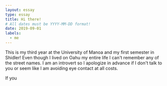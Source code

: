 ```yaml
---
layout: essay
type: essay
title: Hi there!
# All dates must be YYYY-MM-DD format!
date: 2019-09-01
labels:
  - me
---
```


This is my third year at the University of Manoa and my first semester in Shidler! Even though I lived on Oahu my entire life I can't remember any of the street names. I am an introvert so I apologize in advance if I don't talk to you or seem like I am avoiding eye contact at all costs. 

If you
